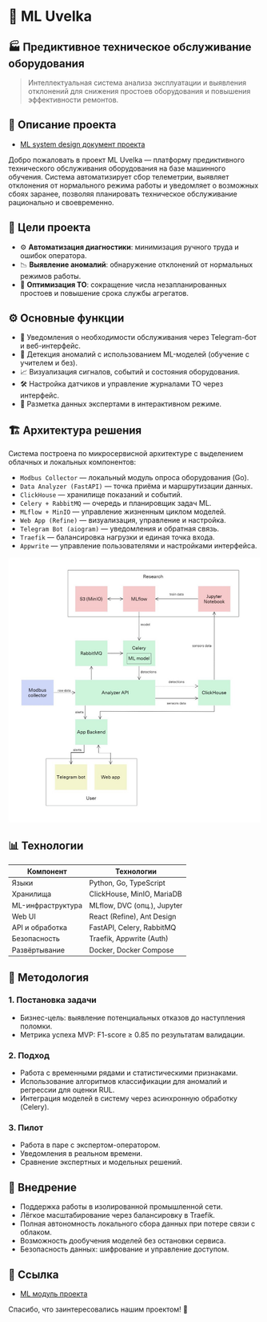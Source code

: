 # 🔧 ML Uvelka

## 🏭 Предиктивное техническое обслуживание оборудования

> Интеллектуальная система анализа эксплуатации и выявления отклонений для снижения простоев оборудования и повышения эффективности ремонтов.

## 📌 Описание проекта  

- [ML system design документ проекта](docs/ml_system_design_doc.md)  

Добро пожаловать в проект ML Uvelka — платформу предиктивного технического обслуживания оборудования на базе машинного обучения.
Система автоматизирует сбор телеметрии, выявляет отклонения от нормального режима работы и уведомляет о возможных сбоях заранее, 
позволяя планировать техническое обслуживание рационально и своевременно.

## 🎯 Цели проекта

- ⚙️ **Автоматизация диагностики**: минимизация ручного труда и ошибок оператора.
- 📉 **Выявление аномалий**: обнаружение отклонений от нормальных режимов работы.
- 📆 **Оптимизация ТО**: сокращение числа незапланированных простоев и повышение срока службы агрегатов.

## ⚙️ Основные функции

- 🔔 Уведомления о необходимости обслуживания через Telegram-бот и веб-интерфейс.
- 🧠 Детекция аномалий с использованием ML-моделей (обучение с учителем и без).
- 📈 Визуализация сигналов, событий и состояния оборудования.
- 🛠 Настройка датчиков и управление журналами ТО через интерфейс.
- 👤 Разметка данных экспертами в интерактивном режиме.

## 🏗️ Архитектура решения

Система построена по микросервисной архитектуре с выделением облачных и локальных компонентов:

- `Modbus Collector` — локальный модуль опроса оборудования (Go).
- `Data Analyzer (FastAPI)` — точка приёма и маршрутизации данных.
- `ClickHouse` — хранилище показаний и событий.
- `Celery + RabbitMQ` — очередь и планировщик задач ML.
- `MLflow + MinIO` — управление жизненным циклом моделей.
- `Web App (Refine)` — визуализация, управление и настройка.
- `Telegram Bot (aiogram)` — уведомления и обратная связь.
- `Traefik` — балансировка нагрузки и единая точка входа.
- `Appwrite` — управление пользователями и настройками интерфейса.

![Project architecture scheme](imgs/PrjArchitecture.jpg)

## 📊 Технологии

| Компонент         | Технологии                  |
| ----------------- |-----------------------------|
| Языки             | Python, Go, TypeScript      |
| Хранилища         | ClickHouse, MinIO, MariaDB  |
| ML-инфраструктура | MLflow, DVC (опц.), Jupyter |
| Web UI            | React (Refine), Ant Design  |
| API и обработка   | FastAPI, Celery, RabbitMQ   |
| Безопасность      | Traefik, Appwrite (Auth)    |
| Развёртывание     | Docker, Docker Compose      |
  
## 🧪 Методология  

### 1. Постановка задачи

- Бизнес-цель: выявление потенциальных отказов до наступления поломки.
- Метрика успеха MVP: F1-score ≥ 0.85 по результатам валидации.

### 2. Подход

- Работа с временными рядами и статистическими признаками.
- Использование алгоритмов классификации для аномалий и регрессии для оценки RUL.
- Интеграция моделей в систему через асинхронную обработку (Celery).

### 3. Пилот

- Работа в паре с экспертом-оператором.
- Уведомления в реальном времени.
- Сравнение экспертных и модельных решений.

## 🔧 Внедрение

- Поддержка работы в изолированной промышленной сети.
- Лёгкое масштабирование через балансировку в Traefik.
- Полная автономность локального сбора данных при потере связи с облаком.
- Возможность дообучения моделей без остановки сервиса.
- Безопасность данных: шифрование и управление доступом.

## 🔗 Ссылка
- [ML модуль проекта](https://gitlab.com/mluvelka/celery)

Спасибо, что заинтересовались нашим проектом! 🚀
